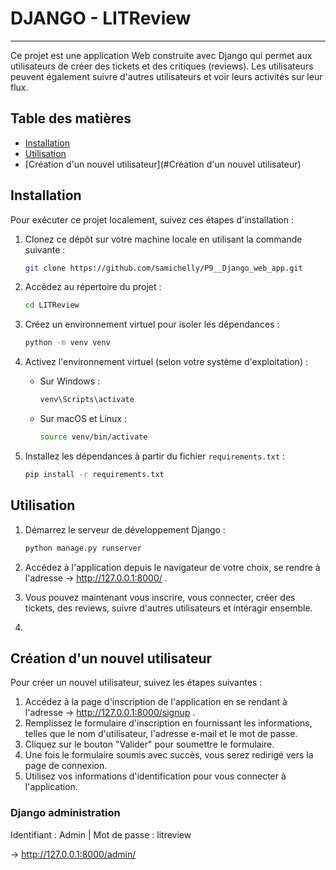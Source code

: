 # DJANGO - LITReview

---

Ce projet est une application Web construite avec Django qui permet aux utilisateurs de créer des tickets et des critiques (reviews). Les utilisateurs peuvent également suivre d'autres utilisateurs et voir leurs activités sur leur flux.

## Table des matières

- [Installation](#installation)
- [Utilisation](#utilisation)
- [Création d'un nouvel utilisateur](#Création d'un nouvel utilisateur)

## Installation

Pour exécuter ce projet localement, suivez ces étapes d'installation :

1. Clonez ce dépôt sur votre machine locale en utilisant la commande suivante :

   ```bash
   git clone https://github.com/samichelly/P9__Django_web_app.git
   ```

2. Accédez au répertoire du projet :

   ```bash
   cd LITReview
   ```

3. Créez un environnement virtuel pour isoler les dépendances :

   ```bash
   python -m venv venv
   ```

4. Activez l'environnement virtuel (selon votre système d'exploitation) :

   - Sur Windows :

     ```bash
     venv\Scripts\activate
     ```

   - Sur macOS et Linux :

     ```bash
     source venv/bin/activate
     ```

5. Installez les dépendances à partir du fichier `requirements.txt` :

   ```bash
   pip install -r requirements.txt
   ```

## Utilisation

1. Démarrez le serveur de développement Django :

   ```bash
   python manage.py runserver
   ```

2. Accédez à l'application depuis le navigateur de votre choix, se rendre à l'adresse → http://127.0.0.1:8000/ .

3. Vous pouvez maintenant vous inscrire, vous connecter, créer des tickets, des reviews, suivre d'autres utilisateurs et intéragir ensemble.
4. 

## Création d'un nouvel utilisateur

Pour créer un nouvel utilisateur, suivez les étapes suivantes :
1. Accédez à la page d'inscription de l'application en se rendant à l'adresse → http://127.0.0.1:8000/signup .
2. Remplissez le formulaire d'inscription en fournissant les informations, telles que le nom d'utilisateur, l'adresse e-mail et le mot de passe.
3. Cliquez sur le bouton "Valider" pour soumettre le formulaire.
4. Une fois le formulaire soumis avec succès, vous serez redirigé vers la page de connexion.
5. Utilisez vos informations d'identification pour vous connecter à l'application.


### Django administration
Identifiant : Admin | Mot de passe : litreview

→ http://127.0.0.1:8000/admin/
